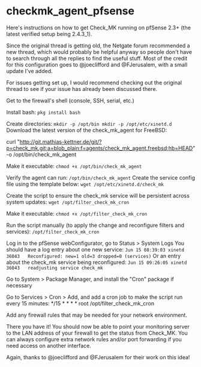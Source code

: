 # checkmk_agent_pfsense
Here's instructions on how to get Check_MK running on pfSense 2.3+ (the latest verified setup being 2.4.3_1).

Since the original thread is getting old, the Netgate forum recommended a new thread, which would probably be helpful anyway so people don't have to search through all the replies to find the useful stuff. Most of the credit for this configuration goes to @joeclifford and @FJerusalem, with a small update I've added.

For issues getting set up, I would recommend checking out the original thread to see if your issue has already been discussed there.

Get to the firewall's shell (console, SSH, serial, etc.)

Install bash:
``
pkg install bash
``

Create directories:
``
mkdir -p /opt/bin
mkdir -p /opt/etc/xinetd.d
``
Download the latest version of the check_mk_agent for FreeBSD:

curl "http://git.mathias-kettner.de/git/?p=check_mk.git;a=blob_plain;f=agents/check_mk_agent.freebsd;hb=HEAD" -o /opt/bin/check_mk_agent

Make it executable:
``
chmod +x /opt/bin/check_mk_agent
``

Verify the agent can run:
``
/opt/bin/check_mk_agent
``
Create the service config file using the template below:
``
wget /opt/etc/xinetd.d/check_mk
``

Create the script to ensure the check_mk service will be persistent across system updates:
``
wget /opt/filter_check_mk_cron
``

Make it executable:
``
chmod +x /opt/filter_check_mk_cron
``

Run the script manually (to apply the change and reconfigure filters and services):
``
/opt/filter_check_mk_cron
``

Log in to the pfSense webConfigurator, go to Status > System Logs
You should have a log entry about one new service:
``
Jun 15 08:39:03	xinetd	36043	Reconfigured: new=1 old=3 dropped=0 (services)
``
Or an entry about the check_mk service being reconfigured:
``
Jun 15 09:26:05	xinetd	36043	readjusting service check_mk
``

Go to System > Package Manager, and install the "Cron" package if necessary

Go to Services > Cron > Add, and add a cron job to make the script run every 15 minutes:
*/15
*
*
*
*
root
/opt/filter_check_mk_cron

Add any firewall rules that may be needed for your network environment.

There you have it! You should now be able to point your monitoring server to the LAN address of your firewall to get the status from Check_MK. You can always configure extra network rules and/or port forwarding if you need access on another interface.

Again, thanks to @joeclifford and @FJerusalem for their work on this idea!
